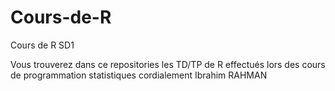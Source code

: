 # Cours-de-R
Cours de R SD1



Vous trouverez dans ce repositories les TD/TP de R effectués lors des cours de programmation statistiques
cordialement
Ibrahim RAHMAN
